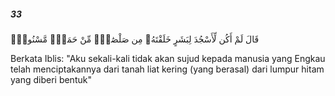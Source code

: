 ##### 33

<span class="ayah">قَالَ لَمْ أَكُن لِّأَسْجُدَ لِبَشَرٍ خَلَقْتَهُۥ مِن صَلْصَٰلٍۢ مِّنْ حَمَإٍۢ مَّسْنُونٍۢ</span>

<span class="ayah_translation">Berkata Iblis: "Aku sekali-kali tidak akan sujud kepada manusia yang Engkau telah menciptakannya dari tanah liat kering (yang berasal) dari lumpur hitam yang diberi bentuk"</span>
